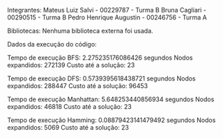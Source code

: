 Integrantes:
Mateus Luiz Salvi - 00229787 - Turma B
Bruna Cagliari - 00290515 - Turma B
Pedro Henrique Augustin - 00246756 - Turma A


Bibliotecas:
Nenhuma biblioteca externa foi usada.


Dados da execução do código:

Tempo de execução BFS: 2.275235176086426 segundos
Nodos expandidos: 272139
Custo até a solução: 23

Tempo de execução DFS: 0.5739395618438721 segundos
Nodos expandidos: 288447
Custo até a solução: 96453

Tempo de execução Manhattan: 5.648253440856934 segundos
Nodos expandidos: 46818
Custo até a solução: 23

Tempo de execução Hamming: 0.08879423141479492 segundos
Nodos expandidos: 5069
Custo até a solução: 23

